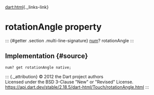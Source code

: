 [dart:html](../../dart-html/dart-html-library){._links-link}

rotationAngle property
======================

::: {#getter .section .multi-line-signature}
[num](../../dart-core/num-class)? rotationAngle
:::

Implementation {#source}
--------------

``` {.language-dart data-language="dart"}
num? get rotationAngle native;
```

::: {._attribution}
© 2012 the Dart project authors\
Licensed under the BSD 3-Clause \"New\" or \"Revised\" License.\
<https://api.dart.dev/stable/2.18.5/dart-html/Touch/rotationAngle.html>
:::
